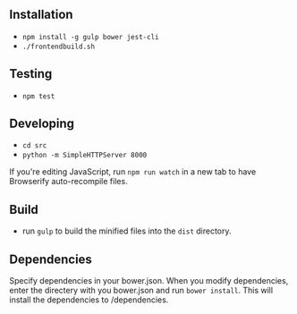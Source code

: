 Installation
------------

* `npm install -g gulp bower jest-cli`
* `./frontendbuild.sh`

Testing
-------

* `npm test`

Developing
----------

* `cd src`
* `python -m SimpleHTTPServer 8000`

If you're editing JavaScript, run `npm run watch` in a new tab to have Browserify auto-recompile files.

Build
-----
* run `gulp` to build the minified files into the `dist` directory.


Dependencies
------------
Specify dependencies in your bower.json.
When you modify dependencies,
enter the directery with you bower.json and run `bower install`.
This will install the dependencies to /dependencies.
